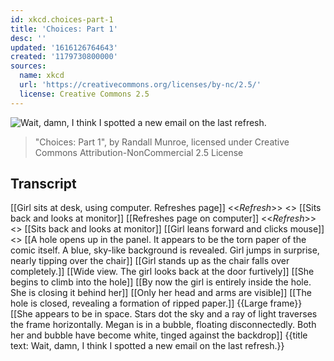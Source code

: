 ```yaml
---
id: xkcd.choices-part-1
title: 'Choices: Part 1'
desc: ''
updated: '1616126764643'
created: '1179730800000'
sources:
  name: xkcd
  url: 'https://creativecommons.org/licenses/by-nc/2.5/'
  license: Creative Commons 2.5
---
```

![Wait, damn, I think I spotted a new email on the last refresh.](https://imgs.xkcd.com/comics/choices_part_1.jpg)
> "Choices: Part 1", by Randall Munroe, licensed under Creative Commons Attribution-NonCommercial 2.5 License

## Transcript
[[Girl sits at desk, using computer. Refreshes page]]
<<*Refresh*>>
<<Click>>
[[Sits back and looks at monitor]]
[[Refreshes page on computer]]
<<*Refresh*>>
<<Click>>
[[Sits back and looks at monitor]]
[[Girl leans forward and clicks mouse]]
<<Click>>
[[A hole opens up in the panel. It appears to be the torn paper of the comic itself. A blue, sky-like background is revealed. Girl jumps in surprise, nearly tipping over the chair]]
[[Girl stands up as the chair falls over completely.]]
[[Wide view. The girl looks back at the door furtively]]
[[She begins to climb into the hole]]
[[By now the girl is entirely inside the hole. She is closing it behind her]]
[[Only her head and arms are visible]]
[[The hole is closed, revealing a formation of ripped paper.]]
{{Large frame}}
[[She appears to be in space. Stars dot the sky and a ray of light traverses the frame horizontally. Megan is in a bubble, floating disconnectedly. Both her and bubble have become white, tinged against the backdrop]]
{{title text: Wait, damn, I think I spotted a new email on the last refresh.}}
